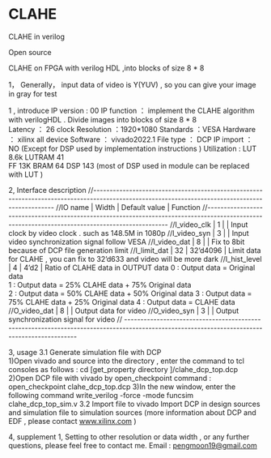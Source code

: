 # CLAHE
CLAHE in verilog


Open source 

CLAHE   on  FPGA  with  verilog HDL ,into blocks of size 8 * 8


1， Generally， input  data of video is Y(YUV) , so  you can give your image in gray for test  




1 , introduce
IP version   :  00 
IP function  ： implement the CLAHE algorithm with verilogHDL .  Divide images into blocks of size 8 * 8  
Latency    ： 26 clock 
Resolution  ：1920*1080 
Standards   ：VESA 
Hardware   ： xilinx all device
Software    ： vivado2022.1 
File type     ： DCP 
IP import    ： NO  (Except for DSP used by implementation instructions )
  Utilization    :    LUT       8.6k
                   LUTRAM   41  
                   FF        13K 
                   BRAM     64 
                   DSP       143 
                   (most of DSP used in module can be replaced with LUT )

2, Interface description 
//------------------------------------------------------------------------------------------------------------------------------------------------
//IO name        |    	Width    | 	Default value 	 |  Function 
//------------------------------------------------------------------------------------------------------------------------------------------------
//I_video_clk	   |        1		   |                   |  Input clock by video clock . such as 148.5M in 1080p 
//I_video_syn	   |        3	     |                   |  Input video synchronization signal follow VESA 
//I_video_dat	   |        8		   |                   |  Fix to 8bit because of DCP file generation limit 
//I_limit_dat	   |        32	   |     32’d4096	     |  Limit data for CLAHE , you can fix to 32’d633 and video will be more dark 
//I_hist_level	 |        4      |	    4’d2	       |  Ratio of CLAHE data in OUTPUT data 
                                                        0  :  Output data =    Original data  
                                                        1  :  Output data = 25% CLAHE data  +  75% Original data  
                                                        2  :  Output data = 50% CLAHE data  +  50% Original data 
                                                        3  :  Output data = 75% CLAHE data  +  25% Original data 
                                                        4  :  Output data =     CLAHE data 
//O_video_dat	  |      8	      |                    |  	Output data for video 
//O_video_syn   |     3		      |                    |    Output synchronization signal  for video 
// ---------------------------------------------------------------------------------------------------------------------------------------------



3, usage
3.1  Generate simulation file with DCP  
1)Open vivado and source into the directory , enter the command to tcl consoles as follows : 
    cd [get_property directory ]/clahe_dcp_top.dcp  
2)Open DCP file with vivado by open_checkpoint command :
open_checkpoint clahe_dcp_top.dcp
3)In the new window,  enter the following command
write_verilog -force -mode funcsim clahe_dcp_top_sim.v 
3.2  Import file to vivado 
Import DCP in design sources and simulation file to simulation sources 
   (more information about DCP and EDF , please contact www.xilinx.com )


4, supplement 
1, Setting to other resolution or data width , or any further questions, please feel free to contact me.
   Email : pengmoon19@gmail.com  

